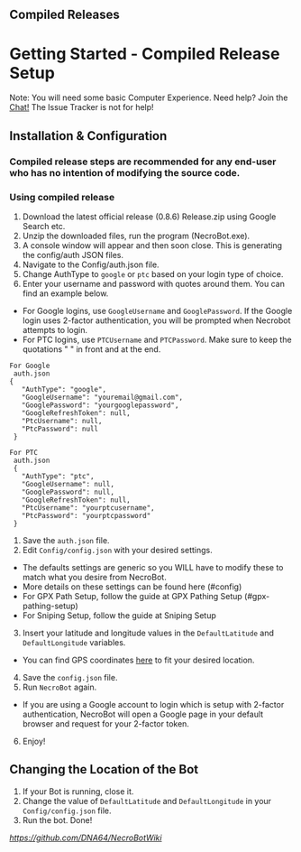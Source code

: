 ## Compiled Releases

# Getting Started - Compiled Release Setup

Note: You will need some basic Computer Experience. Need help? Join the [Chat!](https://github.com/DNA64/NecroBotWiki/blob/master/Chat-%26-Rules.md#chatting-using-discord) The Issue Tracker is not for help!

## Installation & Configuration

### Compiled release steps are recommended for any end-user who has no intention of modifying the source code.

### Using compiled release

1.  Download the latest official release (0.8.6) Release.zip using Google Search etc.
2.  Unzip the downloaded files, run the program (NecroBot.exe).
3.  A console window will appear and then soon close. This is generating the config/auth JSON files.
4.  Navigate to the Config/auth.json file.
5.  Change AuthType to `google` or `ptc` based on your login type of choice.
6.  Enter your username and password with quotes around them. You can find an example below.
  * For Google logins, use `GoogleUsername` and `GooglePassword`.
If the Google login uses 2-factor authentication, you will be prompted when Necrobot attempts to login.
  * For PTC logins, use `PTCUsername` and `PTCPassword`. Make sure to keep the quotations " " in front and at the end.
  
```  
For Google   
 auth.json   
{   
   "AuthType": "google",   
   "GoogleUsername": "youremail@gmail.com",   
   "GooglePassword": "yourgooglepassword",   
   "GoogleRefreshToken": null,   
   "PtcUsername": null,   
   "PtcPassword": null   
 }
``` 

``` 
For PTC
 auth.json
 {
   "AuthType": "ptc",
   "GoogleUsername": null,
   "GooglePassword": null,
   "GoogleRefreshToken": null,
   "PtcUsername": "yourptcusername",
   "PtcPassword": "yourptcpassword"
 }
 ```
 
1.  Save the `auth.json` file.
2.  Edit `Config/config.json` with your desired settings.
  * The defaults settings are generic so you WILL have to modify these to match what you desire from NecroBot.
  * More details on these settings can be found here (#config)
  * For GPX Path Setup, follow the guide at GPX Pathing Setup (#gpx-pathing-setup)
  * For Sniping Setup, follow the guide at Sniping Setup
3.  Insert your latitude and longitude values in the `DefaultLatitude` and `DefaultLongitude` variables.
  * You can find GPS coordinates [here](http://mondeca.com/index.php/en/any-place-en) to fit your desired location.
4.  Save the `config.json` file.
5.  Run `NecroBot` again.
  * If you are using a Google account to login which is setup with 2-factor authentication, NecroBot will open a Google page in your default browser and request for your 2-factor token.
6. Enjoy!

## Changing the Location of the Bot

1.  If your Bot is running, close it.
2.  Change the value of `DefaultLatitude` and `DefaultLongitude` in your `Config/config.json` file.
3.  Run the bot. Done!

_https://github.com/DNA64/NecroBotWiki_
